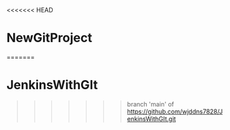 <<<<<<< HEAD
# NewGitProject
=======
# JenkinsWithGIt
>>>>>>> branch 'main' of https://github.com/wjddns7828/JenkinsWithGIt.git
